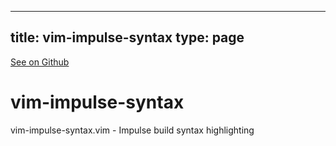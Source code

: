 
---
title: vim-impulse-syntax
type: page
---

[See on Github](https://github.com/jakeroggenbuck/vim-impulse-syntax/)

# vim-impulse-syntax
vim-impulse-syntax.vim - Impulse build syntax highlighting
